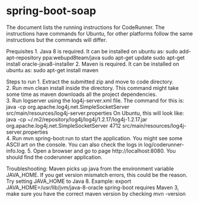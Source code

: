 # spring-boot-soap
The document lists the running instructions for CodeRunner. The instructions have commands for Ubuntu, for other platforms follow the same instructions but the commands will differ.

Prequisites
      1.  Java 8 is required. It can be installed on ubuntu as:
            sudo add-apt-repository ppa:webupd8team/java
	sudo apt-get update
            sudo apt-get install oracle-java8-installer
      2.  Maven is required. It can be installed on ubuntu as:
	sudo apt-get install maven

Steps to run
      1.   Extract the submitted zip and move to code directory.   
      2.   Run mvn clean install inside the directory. This command might take some time as maven downloads all the project dependencies.   
      3. Run logserver using the log4j-server.xml file. The command for this is:
         java -cp <path to log4j.jar> org.apache.log4j.net.SimpleSocketServer <port>  src/main/resources/log4j-server.properties
	 On Ubuntu, this will look like:
         java -cp  ~/.m2/repository/log4j/log4j/1.2.17/log4j-1.2.17.jar org.apache.log4j.net.SimpleSocketServer 4712 src/main/resources/log4j-server.properties   
      4.   Run mvn spring-boot:run to start the application. You might see some ASCII art on the console. You can also check the logs in log/coderunner-info.log.
      5.   Open a browser and go to page http://localhost:8080. You should find the coderunner application.

Troubleshooting:
Maven picks up java from the environment variable JAVA_HOME. If you get version mismatch errors, this could be the reason. Try setting JAVA_HOME to Java 8. Example: export JAVA_HOME=/usr/lib/jvm/java-8-oracle
spring-boot requires Maven 3, make sure you have the correct maven version by checking mvn -version

